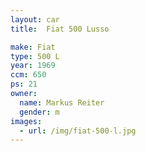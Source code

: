 ```yaml
---
layout: car
title:  Fiat 500 Lusso

make: Fiat
type: 500 L
year: 1969
ccm: 650
ps: 21
owner:
  name: Markus Reiter
  gender: m
images:
  - url: /img/fiat-500-l.jpg
---
```

